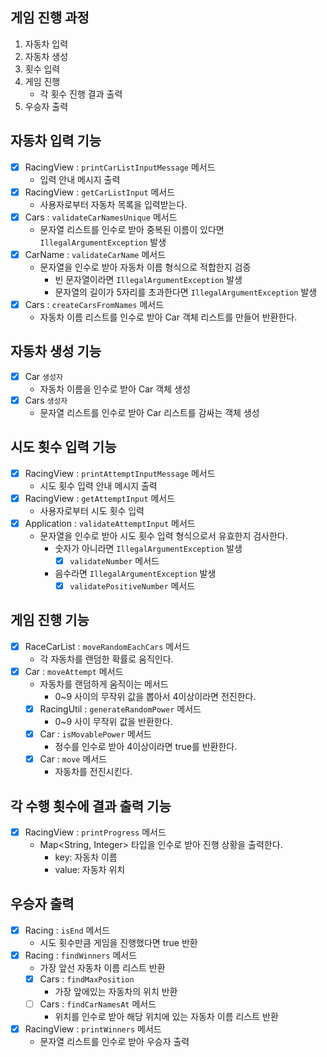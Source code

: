 ## 게임 진행 과정
1. 자동차 입력
2. 자동차 생성
3. 횟수 입력
4. 게임 진행 
   - 각 횟수 진행 결과 출력
5. 우승자 출력

## 자동차 입력 기능
- [x] RacingView : `printCarListInputMessage` 메서드
  - 입력 안내 메시지 출력
- [x] RacingView : `getCarListInput` 메서드
  - 사용자로부터 자동차 목록을 입력받는다.
- [x] Cars : `validateCarNamesUnique` 메서드
  - 문자열 리스트를 인수로 받아 중복된 이름이 있다면 `IllegalArgumentException` 발생
- [x] CarName : `validateCarName` 메서드
  - 문자열을 인수로 받아 자동차 이름 형식으로 적합한지 검증
    - 빈 문자열이라면 `IllegalArgumentException` 발생
    - 문자열의 길이가 5자리를 초과한다면 `IllegalArgumentException` 발생
- [x] Cars : `createCarsFromNames` 메서드
  - 자동차 이름 리스트를 인수로 받아 Car 객체 리스트를 만들어 반환한다.

## 자동차 생성 기능
- [x] Car `생성자`
  - 자동차 이름을 인수로 받아 Car 객체 생성
- [x] Cars `생성자`
  - 문자열 리스트를 인수로 받아 Car 리스트를 감싸는 객체 생성

## 시도 횟수 입력 기능
- [x] RacingView : `printAttemptInputMessage` 메서드
  - 시도 횟수 입력 안내 메시지 출력
- [x] RacingView : `getAttemptInput` 메서드
  - 사용자로부터 시도 횟수 입력
- [x] Application : `validateAttemptInput` 메서드
  - 문자열을 인수로 받아 시도 횟수 입력 형식으로서 유효한지 검사한다.
    - 숫자가 아니라면 `IllegalArgumentException` 발생
      - [x] `validateNumber` 메서드
    - 음수라면 `IllegalArgumentException` 발생
      - [x] `validatePositiveNumber` 메서드

## 게임 진행 기능
- [x] RaceCarList : `moveRandomEachCars` 메서드
  - 각 자동차를 랜덤한 확률로 움직인다.
- [x] Car : `moveAttempt` 메서드
  - 자동차를 랜덤하게 움직이는 메서드
    - 0~9 사이의 무작위 값을 뽑아서 4이상이라면 전진한다.
  - [x] RacingUtil : `generateRandomPower` 메서드
    - 0~9 사이 무작위 값을 반환한다.
  - [x] Car : `isMovablePower` 메서드
    - 정수를 인수로 받아 4이상이라면 true를 반환한다.
  - [x] Car : `move` 메서드
    - 자동차를 전진시킨다.

## 각 수행 횟수에 결과 출력 기능
- [x] RacingView : `printProgress` 메서드
  - Map<String, Integer> 타입을 인수로 받아 진행 상황을 출력한다.
    - key: 자동차 이름
    - value: 자동차 위치

## 우승자 출력
- [x] Racing : `isEnd` 메서드
  - 시도 횟수만큼 게임을 진행했다면 true 반환
- [x] Racing : `findWinners` 메서드
  - 가장 앞선 자동차 이름 리스트 반환
  - [x] Cars : `findMaxPosition`
    - 가장 앞에있는 자동차의 위치 반환
  - [ ] Cars : `findCarNamesAt` 메서드
    - 위치를 인수로 받아 해당 위치에 있는 자동차 이름 리스트 반환
- [x] RacingView : `printWinners` 메서드
  - 문자열 리스트를 인수로 받아 우승자 출력